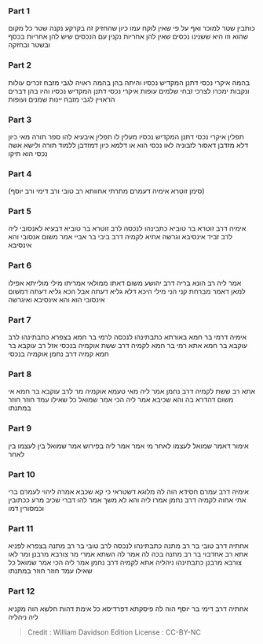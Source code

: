 
### Part 1
כותבין שטר למוכר ואף על פי שאין לוקח עמו כיון שהחזיק זה בקרקע נקנה שטר כל מקום שהוא וזו היא ששנינו נכסים שאין להן אחריות נקנין עם הנכסים שיש להן אחריות בכסף ובשטר ובחזקה

### Part 2
בהמה איקרי נכסי דתנן המקדיש נכסיו והיתה בהן בהמה ראויה לגבי מזבח זכרים עולות ונקבות ימכרו לצרכי זבחי שלמים עופות איקרי נכסי דתנן המקדיש נכסיו והיו בהן דברים הראויין לגבי מזבח יינות שמנים ועופות

### Part 3
תפלין איקרי נכסי דתנן המקדיש נכסיו מעלין לו תפלין איבעיא להו ספר תורה מאי כיון דלא מזדבן דאסור לזבוניה לאו נכסי הוא או דלמא כיון דמזדבן ללמוד תורה ולישא אשה נכסי הוא תיקו

### Part 4
(סימן זוטרא אימיה דעמרם מתרתי אחוותא רב טובי ורב דימי ורב יוסף)

### Part 5
אימיה דרב זוטרא בר טוביא כתבינהו לנכסה לרב זוטרא בר טוביא דבעיא לאנסובי ליה לרב זביד אינסיבא וגרשה אתיא לקמיה דרב ביבי בר אביי אמר משום אנסובי והא אינסיבא

### Part 6
אמר ליה רב הונא בריה דרב יהושע משום דאתו ממולאי אמריתו מילי מולייתא אפילו למאן דאמר מברחת קני הני מילי היכא דלא גליא דעתה אבל הכא גליא דעתה דמשום אינסובי הוא והא אינסיבא ואיגרשה

### Part 7
אימיה דרמי בר חמא באורתא כתבתינהו לנכסה לרמי בר חמא בצפרא כתבתינהו לרב עוקבא בר חמא אתא רמי בר חמא לקמיה דרב ששת אוקמיה בנכסי אזל רב עוקבא בר חמא קמיה דרב נחמן אוקמיה בנכסי

### Part 8
אתא רב ששת לקמיה דרב נחמן אמר ליה מאי טעמא אוקמיה מר לרב עוקבא בר חמא אי משום דהדרא בה והא שכיבא אמר ליה הכי אמר שמואל כל שאילו עמד חוזר חוזר במתנתו

### Part 9
אימור דאמר שמואל לעצמו לאחר מי אמר אמר ליה בפירוש אמר שמואל בין לעצמו בין לאחר

### Part 10
אימיה דרב עמרם חסידא הוה לה מלוגא דשטראי כי קא שכבא אמרה ליהוי לעמרם ברי אתי אחוה לקמיה דרב נחמן אמרו ליה והא לא משך אמר להו דברי שכיב מרע ככתובין וכמסורין דמו

### Part 11
אחתיה דרב טובי בר רב מתנה כתבתינהו לנכסה לרב טובי בר רב מתנה בצפרא לפניא אתא רב אחדבוי בר רב מתנה בכה לה אמר לה השתא אמרי מר צורבא מרבנן ומר לאו צורבא מרבנן כתבתינהו ניהליה אתא לקמיה דרב נחמן אמר ליה הכי אמר שמואל כל שאילו עמד חוזר חוזר במתנתו

### Part 12
אחתיה דרב דימי בר יוסף הוה לה פיסקתא דפרדיסא כל אימת דהות חלשא הוה מקניא ליה ניהליה

>Credit : William Davidson Edition
>License : CC-BY-NC